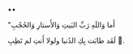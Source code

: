 ••

"أَما وَاللَهِ رَبِّ البَيتِ 
‏وَالأَستارِ وَالحُجُبِ

‏لَقَد طابَت بِكِ الدُنيا
‏ولولا أَنتِ لم تَطِبِ 🖤.